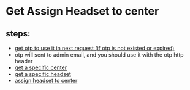 # Get Assign Headset to center
## steps:
* [get otp to use it in next request (if otp is not existed or expired)](https://documenter.getpostman.com/view/12318086/2sA3Bt3pg1#7efa3ce6-4e19-4748-ae9f-af03d4e78d74)
* otp will sent to admin email, and you should use it with the otp http header
* [get a specific center](https://documenter.getpostman.com/view/12318086/2sA3Bt3pg1#08986376-322a-4ef8-9f4e-a76f77f41faa)
* [get a specific headset](https://documenter.getpostman.com/view/12318086/2sA3Bt3pg1#3afeb671-bd42-459b-8751-92576ba2d0d2)
* [assign headset to center](https://documenter.getpostman.com/view/12318086/2sA3Bt3pg1#82460030-33da-404c-83d9-96acdaaecd18)